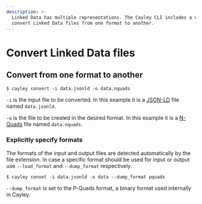 ```yaml
---
description: >-
  Linked Data has multiple representations. The Cayley CLI includes a utility to
  convert Linked Data files from one format to another.
---
```


# Convert Linked Data files

## Convert from one format to another

```
$ cayley convert -i data.jsonld -o data.nquads
```

`-i` is the input file to be converted. In this example it is a [JSON-LD](https://www.w3.org/TR/json-ld11/) file named `data.jsonld`.

`-o` is the file to be created in the desired format. In this example it is a [N-Quads](https://www.w3.org/TR/n-quads/) file named `data.nquads`.

### Explicitly specify formats

The formats of the input and output files are detected automatically by the file extension. In case a specific format should be used for input or output use `--load_format` and `--dump_format` respectively.

```text
$ cayley convet -i data.jsonld -o data --dump_format pquads
```

`--dump_format` is set to the P-Quads format, a binary format used internally in Cayley.

